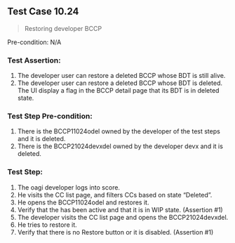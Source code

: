 ## Test Case 10.24

> Restoring developer BCCP

Pre-condition: N/A



### Test Assertion:

1. The developer user can restore a deleted BCCP whose BDT is still alive.
2. The developer user can restore a deleted BCCP whose BDT is deleted. The UI display a flag in the BCCP detail page that its BDT is in deleted state.

### Test Step Pre-condition:

1. There is the BCCP11024odel owned by the developer of the test steps and it is deleted.
2. There is the BCCP21024devxdel owned by the developer devx and it is deleted.

### Test Step:

1. The oagi developer logs into score.
2. He visits the CC list page, and filters CCs based on state “Deleted”.
3. He opens the BCCP11024odel and restores it.
4. Verify that the has been active and that it is in WIP state. (Assertion #1)
5. The developer visits the CC list page and opens the BCCP21024devxdel.
6. He tries to restore it.
7. Verify that there is no Restore button or it is disabled. (Assertion #1)